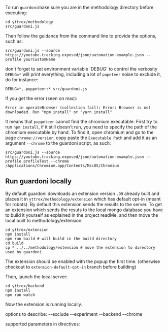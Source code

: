 To run `guardoni`make sure you are in the methodology directory before executing:
``` 
cd yttrex/methodology
src/guardoni.js 
```
Then follow the guidance from the command line to provide the options, such as:
```
src/guardoni.js --source https://youtube.tracking.exposed/json/automation-example.json --profile yourCustomName
```

don't forget to set environment variable 'DEBUG' to control the verbosity
`DEBUG=*` will print everything, including a lot of `pupeteer` noise
to exclude it, do for instance:
```
DEBUG=*,-puppeteer:* src/guardoni.js
```

If you get the error (seen on mac):
```
Error in operateBrowser (collection fail): Error: Browser is not downloaded. Run "npm install" or "yarn install"
```
It means that `puppeteer` cannot find the chromium executable. First try to run `npm install`, if it still doesn't run, you need to specify the path of the chromium executable by hand. To find it, open chromium and go to the page `chrome://version`, copy paste the `Executable Path` and add it as an argument `--chrome`  to the guardoni script, as such:
```
src/guardoni.js --source https://youtube.tracking.exposed/json/automation-example.json --profile profileTest --chrome /Applications/Chromium.app/Contents/MacOS/Chromium
```

## Run guardoni locally

By default guardoni downloads an extension version `.99` already built and places it in `yttrex/methodology/extension` which has default opt-in (meant for robots). 
By default this extension sends the results to the server.
To get an extension which sends the resuts to the local mongo database you have to build it yourself as explained in the project readMe, and then move the local built to methodology/extension:
```
cd yttrex/extension
npm install
npm run build # will build in the build directory
cd build
cp * ../../methodology/extension # move the extension to directory used by guardoni
```
The extension should be enabled with the popup the first time. (otherwise checkout to `extension-default-opt-in` branch before building)

Then, launch the local server:
```
cd yttrex/backend
npm install
npm run watch
```
Now the extension is running locally.


options to describe:
--exclude
--experiment
--backend
--chrome


supported parameters in directives:


